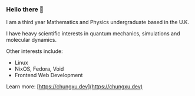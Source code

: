 ### Hello there 👋
I am a third year Mathematics and Physics undergraduate based in the U.K.

I have heavy scientific interests in quantum mechanics, simulations and molecular dynamics.

Other interests include:
- Linux
- NixOS, Fedora, Void
- Frontend Web Development

Learn more: [https://chungxu.dev](https://chungxu.dev)
<!--
**chpxu/chpxu** is a ✨ _special_ ✨ repository because its `README.md` (this file) appears on your GitHub profile.

Here are some ideas to get you started:

- 🔭 I’m currently working on ...
- 🌱 I’m currently learning ...
- 👯 I’m looking to collaborate on ...
- 🤔 I’m looking for help with ...
- 💬 Ask me about ...
- 📫 How to reach me: ...
- 😄 Pronouns: ...
- ⚡ Fun fact: ...
-->

